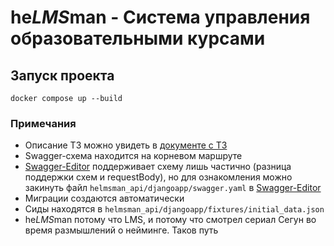 # he*LMS*man - Система управления образовательными курсами

## Запуск проекта

`docker compose up --build`

### Примечания
- Описание ТЗ можно увидеть в [документе с ТЗ](https://drive.google.com/file/d/1Ebto7OIO4k6tQGAqZ5GBml0JPxtt3Iag/view?usp=sharing)
- Swagger-схема находится на корневом маршруте 
- [Swagger-Editor](https://editor.swagger.io/) поддерживает схему лишь частично (разница поддержки схем и requestBody), 
но для ознакомления можно закинуть файл `helmsman_api/djangoapp/swagger.yaml` в [Swagger-Editor](https://editor.swagger.io/)
- Миграции создаются автоматически
- Сиды находятся в `helmsman_api/djangoapp/fixtures/initial_data.json`
- he*LMS*man потому что LMS, и потому что смотрел сериал Сегун во время размышлений о нейминге. Таков путь

